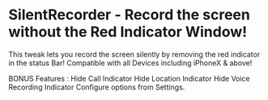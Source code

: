 # SilentRecorder - Record the screen without the Red Indicator Window!

This tweak lets you record the screen silently by removing the red indicator in the status Bar! Compatible with all Devices including iPhoneX & above!

BONUS Features :
Hide Call Indicator
Hide Location Indicator
Hide Voice Recording Indicator
Configure options from Settings.
